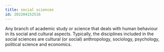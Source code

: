 ```yaml
---
title: social sciences
id: 202204152516
---
```


Any branch of academic study or science that deals with human behaviour in its social and cultural aspects. Typically, the disciplines included in the social sciences are cultural (or social) anthropology, sociology, psychology, political science and economics.
